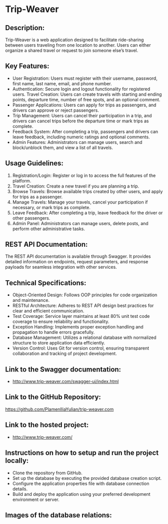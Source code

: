 # Trip-Weaver
 
## Description:
Trip-Weaver is a web application designed to facilitate ride-sharing between users traveling from one location to another. Users can either organize a shared travel or request to join someone else’s travel.
 
## Key Features:
- User Registration: Users must register with their username, password, first name, last name, email, and phone number.
- Authentication: Secure login and logout functionality for registered users.
Travel Creation: Users can create travels with starting and ending points, departure time, number of free spots, and an optional comment.
- Passenger Applications: Users can apply for trips as passengers, and drivers can approve or reject passengers.
- Trip Management: Users can cancel their participation in a trip, and drivers can cancel trips before the departure time or mark trips as complete.
- Feedback System: After completing a trip, passengers and drivers can leave feedback, including numeric ratings and optional comments.
- Admin Features: Administrators can manage users, search and block/unblock them, and view a list of all travels.
 
## Usage Guidelines:
1. Registration/Login: Register or log in to access the full features of the platform.
2. Travel Creation: Create a new travel if you are planning a trip.
3. Browse Travels: Browse available trips created by other users, and apply for trips as a passenger.
4. Manage Travels: Manage your travels, cancel your participation if necessary, or mark trips as complete.
5. Leave Feedback: After completing a trip, leave feedback for the driver or other passengers.
6. Admin Panel: Administrators can manage users, delete posts, and perform other administrative tasks.

## REST API Documentation:
The REST API documentation is available through Swagger. It provides detailed information on endpoints, request parameters, and response payloads for seamless integration with other services.
 
## Technical Specifications:
- Object-Oriented Design: Follows OOP principles for code organization and maintenance.
- RESTful Architecture: Adheres to REST API design best practices for clear and efficient communication.
- Test Coverage: Service layer maintains at least 80% unit test code coverage to ensure reliability and functionality.
- Exception Handling: Implements proper exception handling and propagation to handle errors gracefully.
- Database Management: Utilizes a relational database with normalized structure to store application data efficiently.
- Version Control: Uses Git for version control, ensuring transparent collaboration and tracking of project development.

## Link to the Swagger documentation: 
- http://www.trip-weaver.com/swagger-ui/index.html

## Link to the GitHub Repository: 
https://github.com/PlamenIliaYulian/trip-weaver.com

## Link to the hosted project: 
- http://www.trip-weaver.com/

## Instructions on how to setup and run the project locally: 
- Clone the repository from GitHub.
- Set up the database by executing the provided database creation script.
- Configure the application properties file with database connection details.
- Build and deploy the application using your preferred development environment or server.

## Images of the database relations: 

